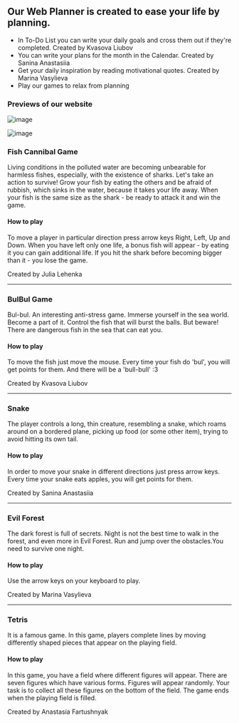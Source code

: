 ## Our Web Planner is created to ease your life by planning. 
- In To-Do List you can write your daily goals and cross them out if they're completed.   Created by Kvasova Liubov
- You can write your plans for the month in the Calendar.   Created by Sanina Anastasiia
- Get your daily inspiration by reading motivational quotes.   Created by Marina Vasylieva
- Play our games to relax from planning

### Previews of our website

![image](https://user-images.githubusercontent.com/71713327/120210390-64cc4d80-c238-11eb-92c2-56619f008a0a.png)

![image](https://user-images.githubusercontent.com/71713327/120227226-72420180-c251-11eb-998c-807197cd94ec.png)

### Fish Cannibal Game
Living conditions in the polluted water are becoming unbearable for harmless fishes, especially, with the existence of sharks. Let's take an action to survive! Grow your fish by eating the others and be afraid of rubbish, which sinks in the water, because it takes your life away. When your fish is the same size as the shark - be ready to attack it and win the game. 
#### How to play 
To move a player in particular direction press arrow keys Right, Left, Up and Down. When you have left only one life, a bonus fish will appear - by eating it you can gain additional life. If you hit the shark before becoming bigger than it - you lose the game.

Created by Julia Lehenka
***
### BulBul Game
Bul-bul. An interesting anti-stress game. Immerse yourself in the sea world. Become a part of it. Control the fish that will burst the balls. But beware! There are dangerous fish in the sea that can eat you.
#### How to play 
To move the fish just move the mouse. Every time your fish do 'bul', you will get points for them.  And there will be a 'bull-bull' :3

Created by Kvasova Liubov
***
### Snake
The player controls a long, thin creature, resembling a snake, which roams around on a bordered plane, picking up food (or some other item), trying to avoid hitting its own tail.
#### How to play 
In order to move your snake in different directions just press arrow keys. Every time your snake eats apples, you will get points for them. 

Created by Sanina Anastasiia
***
### Evil Forest
The dark forest is full of secrets. Night is not the best time to walk in the forest, and even more in Evil Forest. Run and jump over the obstacles.You need to survive one night.
#### How to play 
Use the arrow keys on your keyboard to play.


Created by Marina Vasylieva
***
### Tetris
It is a famous game. In this game, players complete lines by moving differently shaped pieces that appear on the playing field. 
#### How to play 
In this game, you have a field where different figures will appear.  There are seven figures which have various forms. Figures will appear randomly. Your task is to collect all these figures on the bottom of the field. The game ends when the playing field is filled.

Created by Anastasia Fartushnyak



